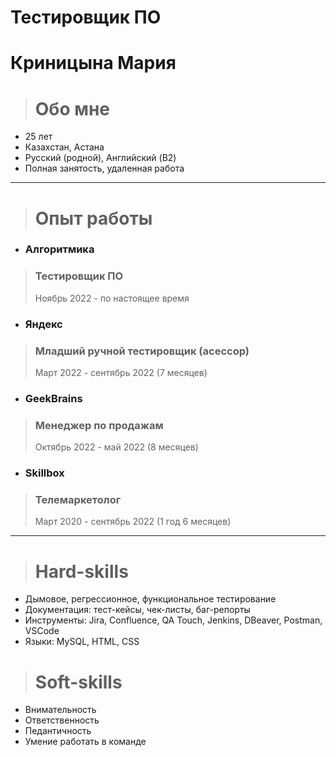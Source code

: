 # Тестировщик ПО 
# Криницына Мария

># Обо мне

+ 25 лет
+ Казахстан, Астана
+ Русский (родной), Английский (B2)
+ Полная занятость, удаленная работа
---

># Опыт работы

- ### Алгоритмика  
> ### **Тестировщик ПО**
> Ноябрь 2022 - по настоящее время

- ### Яндекс 
> ### **Младший ручной тестировщик (асессор)**
> Март 2022 - сентябрь 2022 (7 месяцев)

- ### GeekBrains 
> ### **Менеджер по продажам**
> Октябрь 2022 - май 2022 (8 месяцев)

- ### Skillbox 
> ### **Телемаркетолог**
> Март 2020 - сентябрь 2022 (1 год 6 месяцев)

---

># Hard-skills

+ Дымовое, регрессионное, функциональное тестирование
+ Документация: тест-кейсы, чек-листы, баг-репорты
+ Инструменты: Jira, Confluence, QA Touch, Jenkins, DBeaver, Postman, VSCode
+ Языки: MySQL, HTML, CSS

># Soft-skills

+ Внимательность
+ Ответственность
+ Педантичность
+ Умение работать в команде
